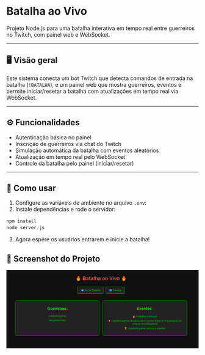 # Batalha ao Vivo

Projeto Node.js para uma batalha interativa em tempo real entre guerreiros no Twitch, com painel web e WebSocket.

---

## 🖥️ Visão geral

Este sistema conecta um bot Twitch que detecta comandos de entrada na batalha (`!BATALHA`), e um painel web que mostra guerreiros, eventos e permite iniciar/resetar a batalha com atualizações em tempo real via WebSocket.

---

## ⚙️ Funcionalidades

- Autenticação básica no painel  
- Inscrição de guerreiros via chat do Twitch  
- Simulação automática da batalha com eventos aleatórios  
- Atualização em tempo real pelo WebSocket  
- Controle da batalha pelo painel (iniciar/resetar)

---

## 📝 Como usar

1. Configure as variáveis de ambiente no arquivo `.env`:
2. Instale dependências e rode o servidor:  
```bash
npm install
node server.js
```

3. Agora espere os usuários entrarem e inicie a batalha!



## 📸 Screenshot do Projeto

![Painel da Batalha](imgs/project.png)
